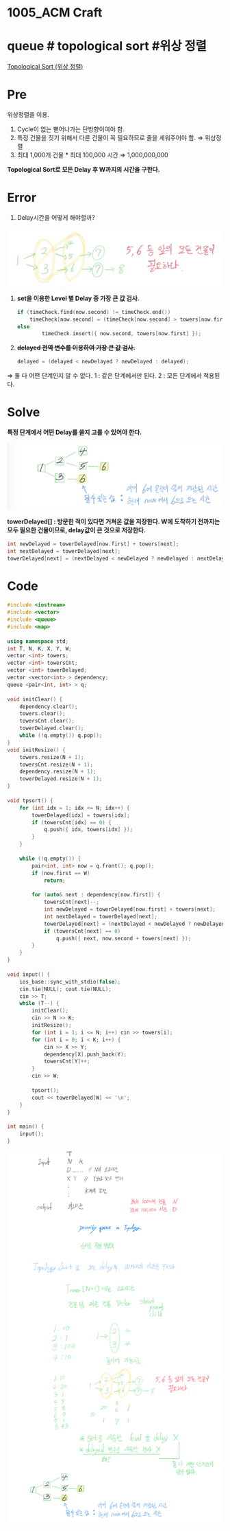 # 1005_ACM Craft

# queue # topological sort #위상 정렬

[Topological Sort (위상 정렬)](Topological%20Sort%20(%E1%84%8B%E1%85%B1%E1%84%89%E1%85%A1%E1%86%BC%20%E1%84%8C%E1%85%A5%E1%86%BC%E1%84%85%E1%85%A7%E1%86%AF)%20e25c6ffc7deb405a8736f84f3d42de06.md)

# Pre

위상정렬을 이용.

1. Cycle이 없는 뻗어나가는 단방향이여야 함.
2. 특정 건물을 짓기 위해서 다른 건물이 꼭 필요하므로 줄을 세워주어야 함. ⇒ 위상정렬
3. 최대 1,000개 건물 * 최대 100,000 시간 ⇒ 1,000,000,000

**Topological Sort로 모든 Delay 후 W까지의 시간을 구한다.**

# Error

1. Delay시간을 어떻게 해야할까?

![1005_ACM%20Craft%2005716de627c24db2abe3f1543e87bd18/Untitled.png](1005_ACM%20Craft%2005716de627c24db2abe3f1543e87bd18/Untitled.png)

1. **set을 이용한 Level 별 Delay 중 가장 큰 값 검사.**

    ```cpp
    if (timeCheck.find(now.second) != timeCheck.end())
      	timeCheck[now.second] = (timeCheck[now.second] > towers[now.first] ? timeCheck[now.second] : towers[now.first]);
    else 
    		timeCheck.insert({ now.second, towers[now.first] });
    ```

2. **~~delayed 전역 변수를 이용하여 가장 큰 값 검사.~~**

    ```cpp
    delayed = (delayed < newDelayed ? newDelayed : delayed);
    ```

⇒ 둘 다 어떤 단계인지 알 수 없다. 
     1 :  같은 단계에서만 된다.
     2 :  모든 단계에서 적용된다.

# Solve

**특정 단계에서 어떤 Delay를 쓸지 고를 수 있어야 한다.**

![1005_ACM%20Craft%2005716de627c24db2abe3f1543e87bd18/Untitled%201.png](1005_ACM%20Craft%2005716de627c24db2abe3f1543e87bd18/Untitled%201.png)

**towerDelayed[] :  방문한 적이 있다면 거쳐온 값을 저장한다.
 W에 도착하기 전까지는 모두 필요한 건물이므로, delay값이 큰 것으로 저장한다.**

```cpp
int newDelayed = towerDelayed[now.first] + towers[next];
int nextDelayed = towerDelayed[next];
towerDelayed[next] = (nextDelayed < newDelayed ? newDelayed : nextDelayed);
```

# Code

```cpp
#include <iostream>
#include <vector>
#include <queue>
#include <map>

using namespace std;
int T, N, K, X, Y, W;
vector <int> towers;
vector <int> towersCnt;
vector <int> towerDelayed;
vector <vector<int> > dependency;
queue <pair<int, int> > q;

void initClear() {
	dependency.clear();
	towers.clear();
	towersCnt.clear();
	towerDelayed.clear();
	while (!q.empty()) q.pop();
}
void initResize() {
	towers.resize(N + 1);
	towersCnt.resize(N + 1);
	dependency.resize(N + 1);
	towerDelayed.resize(N + 1);
}

void tpsort() {
	for (int idx = 1; idx <= N; idx++) {
		towerDelayed[idx] = towers[idx];
		if (towersCnt[idx] == 0) {
			q.push({ idx, towers[idx] });
		}
	}

	while (!q.empty()) {
		pair<int, int> now = q.front(); q.pop();
		if (now.first == W)
			return;
		
		for (auto& next : dependency[now.first]) {
			towersCnt[next]--;
			int newDelayed = towerDelayed[now.first] + towers[next];
			int nextDelayed = towerDelayed[next];
			towerDelayed[next] = (nextDelayed < newDelayed ? newDelayed : nextDelayed);
			if (towersCnt[next] == 0)
				q.push({ next, now.second + towers[next] });
		}
	}
}

void input() {
	ios_base::sync_with_stdio(false);
	cin.tie(NULL); cout.tie(NULL);
	cin >> T;
	while (T--) {
		initClear();
		cin >> N >> K;
		initResize();
		for (int i = 1; i <= N; i++) cin >> towers[i];
		for (int i = 0; i < K; i++) {
			cin >> X >> Y;
			dependency[X].push_back(Y);
			towersCnt[Y]++;
		}
		cin >> W;

		tpsort();
		cout << towerDelayed[W] << '\n';
	}
}

int main() {
	input();
}
```

![1005_ACM%20Craft%2005716de627c24db2abe3f1543e87bd18/1005_ACM_Craft.png](1005_ACM%20Craft%2005716de627c24db2abe3f1543e87bd18/1005_ACM_Craft.png)